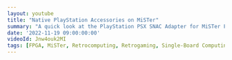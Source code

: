 ```yaml
---
layout: youtube
title: "Native PlayStation Accessories on MiSTer"
summary: "A quick look at the PlayStation PSX SNAC Adapter for MiSTer FPGA."
date: '2022-11-19 09:00:00:00'
videoId: Jnw4ouk2MI
tags: [FPGA, MiSTer, Retrocomputing, Retrogaming, Single-Board Computing, Videos]
---
```


